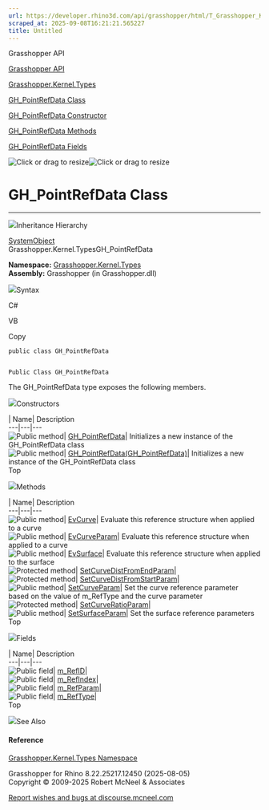 ```yaml
---
url: https://developer.rhino3d.com/api/grasshopper/html/T_Grasshopper_Kernel_Types_GH_PointRefData.htm
scraped_at: 2025-09-08T16:21:21.565227
title: Untitled
---
```


Grasshopper API

[Grasshopper API](../html/723c01da-9986-4db2-8f53-6f3a7494df75.htm
"Grasshopper API")

[Grasshopper.Kernel.Types](../html/N_Grasshopper_Kernel_Types.htm
"Grasshopper.Kernel.Types")

[GH_PointRefData Class](../html/T_Grasshopper_Kernel_Types_GH_PointRefData.htm
"GH_PointRefData Class")

[GH_PointRefData Constructor
](../html/Overload_Grasshopper_Kernel_Types_GH_PointRefData__ctor.htm
"GH_PointRefData Constructor ")

[GH_PointRefData
Methods](../html/Methods_T_Grasshopper_Kernel_Types_GH_PointRefData.htm
"GH_PointRefData Methods")

[GH_PointRefData
Fields](../html/Fields_T_Grasshopper_Kernel_Types_GH_PointRefData.htm
"GH_PointRefData Fields")

![Click or drag to resize](../icons/TocOpen.gif)![Click or drag to
resize](../icons/TocClose.gif)

# GH_PointRefData Class  
  
---  
  
![](../icons/SectionExpanded.png)Inheritance Hierarchy

[SystemObject](https://docs.microsoft.com/dotnet/api/system.object)  
Grasshopper.Kernel.TypesGH_PointRefData  

**Namespace:** [Grasshopper.Kernel.Types](N_Grasshopper_Kernel_Types.htm)  
**Assembly:** Grasshopper (in Grasshopper.dll)

![](../icons/SectionExpanded.png)Syntax

C#

VB

Copy

    
    
    public class GH_PointRefData
    
    
    Public Class GH_PointRefData

The GH_PointRefData type exposes the following members.

![](../icons/SectionExpanded.png)Constructors

| Name| Description  
---|---|---  
![Public method](../icons/pubmethod.gif)|
[GH_PointRefData](M_Grasshopper_Kernel_Types_GH_PointRefData__ctor.htm)|
Initializes a new instance of the GH_PointRefData class  
![Public method](../icons/pubmethod.gif)|
[GH_PointRefData(GH_PointRefData)](M_Grasshopper_Kernel_Types_GH_PointRefData__ctor_1.htm)|
Initializes a new instance of the GH_PointRefData class  
Top

![](../icons/SectionExpanded.png)Methods

| Name| Description  
---|---|---  
![Public method](../icons/pubmethod.gif)|
[EvCurve](M_Grasshopper_Kernel_Types_GH_PointRefData_EvCurve.htm)|  Evaluate
this reference structure when applied to a curve  
![Public method](../icons/pubmethod.gif)|
[EvCurveParam](M_Grasshopper_Kernel_Types_GH_PointRefData_EvCurveParam.htm)|
Evaluate this reference structure when applied to a curve  
![Public method](../icons/pubmethod.gif)|
[EvSurface](M_Grasshopper_Kernel_Types_GH_PointRefData_EvSurface.htm)|
Evaluate this reference structure when applied to the surface  
![Protected method](../icons/protmethod.gif)|
[SetCurveDistFromEndParam](M_Grasshopper_Kernel_Types_GH_PointRefData_SetCurveDistFromEndParam.htm)|  
![Protected method](../icons/protmethod.gif)|
[SetCurveDistFromStartParam](M_Grasshopper_Kernel_Types_GH_PointRefData_SetCurveDistFromStartParam.htm)|  
![Public method](../icons/pubmethod.gif)|
[SetCurveParam](M_Grasshopper_Kernel_Types_GH_PointRefData_SetCurveParam.htm)|
Set the curve reference parameter based on the value of m_RefType and the
curve parameter  
![Protected method](../icons/protmethod.gif)|
[SetCurveRatioParam](M_Grasshopper_Kernel_Types_GH_PointRefData_SetCurveRatioParam.htm)|  
![Public method](../icons/pubmethod.gif)|
[SetSurfaceParam](M_Grasshopper_Kernel_Types_GH_PointRefData_SetSurfaceParam.htm)|
Set the surface reference parameters  
Top

![](../icons/SectionExpanded.png)Fields

| Name| Description  
---|---|---  
![Public field](../icons/pubfield.gif)|
[m_RefID](F_Grasshopper_Kernel_Types_GH_PointRefData_m_RefID.htm)|  
![Public field](../icons/pubfield.gif)|
[m_RefIndex](F_Grasshopper_Kernel_Types_GH_PointRefData_m_RefIndex.htm)|  
![Public field](../icons/pubfield.gif)|
[m_RefParam](F_Grasshopper_Kernel_Types_GH_PointRefData_m_RefParam.htm)|  
![Public field](../icons/pubfield.gif)|
[m_RefType](F_Grasshopper_Kernel_Types_GH_PointRefData_m_RefType.htm)|  
Top

![](../icons/SectionExpanded.png)See Also

#### Reference

[Grasshopper.Kernel.Types Namespace](N_Grasshopper_Kernel_Types.htm)

Grasshopper for Rhino 8.22.25217.12450 (2025-08-05)  
Copyright © 2009-2025 Robert McNeel & Associates

[Report wishes and bugs at
discourse.mcneel.com](https://discourse.mcneel.com/c/grasshopper)

